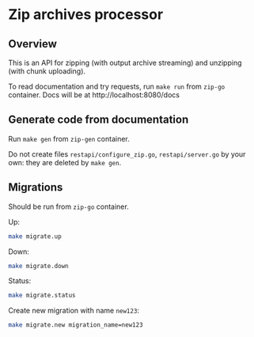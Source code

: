 # Zip archives processor

## Overview

This is an API for zipping (with output archive streaming) and unzipping (with chunk uploading).

To read documentation and try requests, run `make run` from `zip-go` container. Docs will be at http://localhost:8080/docs

## Generate code from documentation

Run `make gen` from `zip-gen` container.

Do not create files `restapi/configure_zip.go`, `restapi/server.go` by your own: they are deleted by `make gen`.

## Migrations

Should be run from `zip-go` container.

Up:
```bash
make migrate.up
```

Down:
```bash
make migrate.down
```

Status:
```bash
make migrate.status
```

Create new migration with name `new123`:
```bash
make migrate.new migration_name=new123
```
